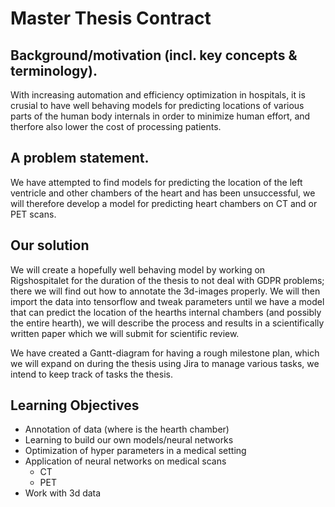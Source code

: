 # Master Thesis Contract

## Background/motivation (incl. key concepts & terminology).
With increasing automation and efficiency optimization in hospitals, it is crusial to have well behaving models for predicting locations of various parts of the human body internals in order to minimize human effort, and therfore also lower the cost of processing patients.

## A problem statement.
We have attempted to find models for predicting the location of the left ventricle and other chambers of the heart and has been unsuccessful, we will therefore develop a model for predicting heart chambers on CT and or PET scans.

## Our solution
We will create a hopefully well behaving model by working on Rigshospitalet for the duration of the thesis to not deal with GDPR problems; there we will find out how to annotate the 3d-images properly. We will then import the data into tensorflow and tweak parameters until we have a model that can predict the location of the hearths internal chambers (and possibly the entire hearth), we will describe the process and results in a scientifically written paper which we will submit for scientific review.

We have created a Gantt-diagram for having a rough milestone plan, which we will expand on during the thesis using Jira to manage various tasks, we intend to keep track of tasks the thesis.

## Learning Objectives
- Annotation of data (where is the hearth chamber)
- Learning to build our own models/neural networks
- Optimization of hyper parameters in a medical setting
- Application of neural networks on medical scans
  - CT
  - PET
- Work with 3d data
